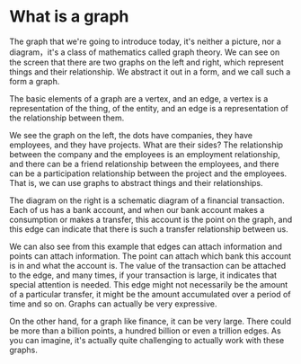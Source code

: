# What is a graph

The graph that we're going to introduce today, it's neither a picture, nor a diagram，it's a class of mathematics called graph theory. We can see on the screen that there are two graphs on the left and right, which represent things and their relationship. We abstract it out in a form, and we call such a form a graph.

<!-- ![alt what is graph](https://tugraph-web-static.oss-cn-beijing.aliyuncs.com/%E6%96%87%E6%A1%A3/1.Guide/1.what-is-grtaph.png) -->

The basic elements of a graph are a vertex, and an edge, a vertex is a representation of the thing, of the entity, and an edge is a representation of the relationship between them.

We see the graph on the left, the dots have companies, they have employees, and they have projects. What are their sides? The relationship between the company and the employees is an employment relationship, and there can be a friend relationship between the employees, and there can be a participation relationship between the project and the employees. That is, we can use graphs to abstract things and their relationships.

The diagram on the right is a schematic diagram of a financial transaction. Each of us has a bank account, and when our bank account makes a consumption or makes a transfer, this account is the point on the graph, and this edge can indicate that there is such a transfer relationship between us.

We can also see from this example that edges can attach information and points can attach information. The point can attach which bank this account is in and what the account is. The value of the transaction can be attached to the edge, and many times, if your transaction is large, it indicates that special attention is needed. This edge might not necessarily be the amount of a particular transfer, it might be the amount accumulated over a period of time and so on. Graphs can actually be very expressive.

On the other hand, for a graph like finance, it can be very large. There could be more than a billion points, a hundred billion or even a trillion edges. As you can imagine, it's actually quite challenging to actually work with these graphs.
